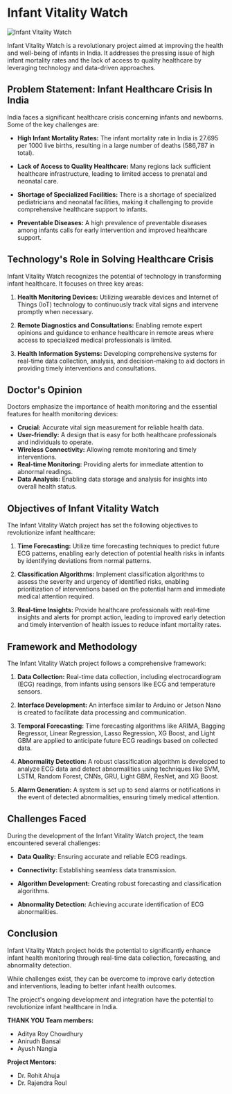 # Infant Vitality Watch
![Infant Vitality Watch](https://i.imgur.com/GV62bOS.png)

Infant Vitality Watch is a revolutionary project aimed at improving the health and well-being of infants in India. It addresses the pressing issue of high infant mortality rates and the lack of access to quality healthcare by leveraging technology and data-driven approaches.

## Problem Statement: Infant Healthcare Crisis In India

India faces a significant healthcare crisis concerning infants and newborns. Some of the key challenges are:

- **High Infant Mortality Rates:** The infant mortality rate in India is 27.695 per 1000 live births, resulting in a large number of deaths (586,787 in total).

- **Lack of Access to Quality Healthcare:** Many regions lack sufficient healthcare infrastructure, leading to limited access to prenatal and neonatal care.

- **Shortage of Specialized Facilities:** There is a shortage of specialized pediatricians and neonatal facilities, making it challenging to provide comprehensive healthcare support to infants.

- **Preventable Diseases:** A high prevalence of preventable diseases among infants calls for early intervention and improved healthcare support.

## Technology's Role in Solving Healthcare Crisis

Infant Vitality Watch recognizes the potential of technology in transforming infant healthcare. It focuses on three key areas:

1. **Health Monitoring Devices:** Utilizing wearable devices and Internet of Things (IoT) technology to continuously track vital signs and intervene promptly when necessary.

2. **Remote Diagnostics and Consultations:** Enabling remote expert opinions and guidance to enhance healthcare in remote areas where access to specialized medical professionals is limited.

3. **Health Information Systems:** Developing comprehensive systems for real-time data collection, analysis, and decision-making to aid doctors in providing timely interventions and consultations.

## Doctor's Opinion

Doctors emphasize the importance of health monitoring and the essential features for health monitoring devices:

- **Crucial:** Accurate vital sign measurement for reliable health data.
- **User-friendly:** A design that is easy for both healthcare professionals and individuals to operate.
- **Wireless Connectivity:** Allowing remote monitoring and timely interventions.
- **Real-time Monitoring:** Providing alerts for immediate attention to abnormal readings.
- **Data Analysis:** Enabling data storage and analysis for insights into overall health status.

## Objectives of Infant Vitality Watch

The Infant Vitality Watch project has set the following objectives to revolutionize infant healthcare:

1. **Time Forecasting:** Utilize time forecasting techniques to predict future ECG patterns, enabling early detection of potential health risks in infants by identifying deviations from normal patterns.

2. **Classification Algorithms:** Implement classification algorithms to assess the severity and urgency of identified risks, enabling prioritization of interventions based on the potential harm and immediate medical attention required.

3. **Real-time Insights:** Provide healthcare professionals with real-time insights and alerts for prompt action, leading to improved early detection and timely intervention of health issues to reduce infant mortality rates.

## Framework and Methodology

The Infant Vitality Watch project follows a comprehensive framework:

1. **Data Collection:** Real-time data collection, including electrocardiogram (ECG) readings, from infants using sensors like ECG and temperature sensors.

2. **Interface Development:** An interface similar to Arduino or Jetson Nano is created to facilitate data processing and communication.

3. **Temporal Forecasting:** Time forecasting algorithms like ARIMA, Bagging Regressor, Linear Regression, Lasso Regression, XG Boost, and Light GBM are applied to anticipate future ECG readings based on collected data.

4. **Abnormality Detection:** A robust classification algorithm is developed to analyze ECG data and detect abnormalities using techniques like SVM, LSTM, Random Forest, CNNs, GRU, Light GBM, ResNet, and XG Boost.

5. **Alarm Generation:** A system is set up to send alarms or notifications in the event of detected abnormalities, ensuring timely medical attention.

## Challenges Faced

During the development of the Infant Vitality Watch project, the team encountered several challenges:

- **Data Quality:** Ensuring accurate and reliable ECG readings.

- **Connectivity:** Establishing seamless data transmission.

- **Algorithm Development:** Creating robust forecasting and classification algorithms.

- **Abnormality Detection:** Achieving accurate identification of ECG abnormalities.

## Conclusion

Infant Vitality Watch project holds the potential to significantly enhance infant health monitoring through real-time data collection, forecasting, and abnormality detection.

While challenges exist, they can be overcome to improve early detection and interventions, leading to better infant health outcomes.

The project's ongoing development and integration have the potential to revolutionize infant healthcare in India.

**THANK YOU**
**Team members:**
- Aditya Roy Chowdhury
- Anirudh Bansal
- Ayush Nangia

**Project Mentors:**

- Dr. Rohit Ahuja
- Dr. Rajendra Roul

